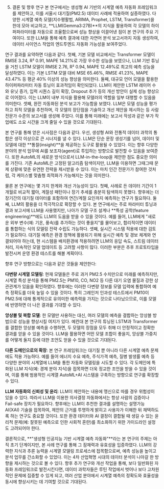 5. 결론 및 향후 연구
본 연구에서는 생성형 AI 기반의 시계열 예측 자동화 프레임워크를 제안하고, 이를 서울시 대기질(PM2.5) 데이터 사례에 적용하여 실증하였다. 다양한 시계열 예측 모델(지수평활법, ARIMA, Prophet, LSTM, Transformer)을 한데 모아 비교하고, **LLM(Gemma3:27B)**의 지식을 활용하여 각 모델의 하이퍼파라미터를 자동으로 조율함으로써 성능 향상을 이끌어낸 점이 본 연구의 주요 기여이다. 또한 LLM을 통해 예측 결과에 대한 자연어 분석 보고서까지 자동 생성하여, 데이터 사이언스 작업의 엔드투엔드 자동화 가능성을 보여주었다.

연구 결과를 요약하면 다음과 같다. 첫째, 기본 모델 비교에서는 Transformer 모델이 RMSE 3.24, R² 0.91, MAPE 14.21%로 가장 우수한 성능을 보였으나, LLM 기반 튜닝을 거친 LSTM 모델이 RMSE 2.76, R² 0.94, MAPE 12.49%로 최고의 예측 성능을 달성하였다. 이는 기본 LSTM 모델 대비 MSE 65.46%, RMSE 41.23%, MAPE 43.47% 등 평균 40% 이상의 성능 향상을 의미한다. 둘째, 대규모 언어 모델을 활용한 하이퍼파라미터 자동 튜닝이 효과적임이 확인되었다. LLM이 제안한 LSTM 레이어 수와 유닛 증가, 입력 시퀀스 길이 확장, Dropout 추가 등의 개선 방안이 실제 성능 향상으로 이어졌다. 이는 LLM이 내부 지식을 활용해 모델러의 역할을 일부 대행할 수 있음을 의미한다. 셋째, 완전 자동화된 분석 보고가 가능함을 보였다. LLM은 모델 성능을 평가하고 최적 모델을 추천하며, 각 모델의 장단점을 기술하고 개선 제안을 제시하는 등 사람 전문가 수준의 보고서를 생성해 주었다. 이를 통해 미래에는 보고서 작성과 같은 부가 작업에도 소요 시간을 크게 줄일 수 있을 것으로 기대된다.

본 연구를 통해 얻은 시사점은 다음과 같다. 우선, 생성형 AI와 전통적 데이터 과학의 통합은 생각 이상으로 큰 시너지를 낼 수 있다. LLM은 단순 문장 생성기를 넘어, 데이터 및 모델에 대한 **통찰(insight)**을 제공하는 도구로 활용될 수 있었다. 이는 향후 다양한 분야의 분석 업무에 AI를 보조자(agent)로 투입하는 방향으로 발전할 수 있음을 보여준다. 또한 AutoML의 새로운 방식으로서 LLM-in-the-loop을 제안한 점도 중요한 의미를 가진다. 기존 AutoML은 고정된 알고리즘 탐색이지만, LLM을 이용하면 그때그때 문제 상황에 맞춘 유연한 전략을 제시받을 수 있다. 이는 마치 인간 전문가가 참여한 것처럼, 각 케이스별 맞춤형 최적화가 가능해지는 것을 의미한다.

물론 본 연구에는 몇 가지 한계와 개선 가능성이 있다. 첫째, 사례로 든 데이터 기간이 1개월로 비교적 짧아, 계절성 패턴이나 장기 추세를 충분히 탐색하지 못했다. 향후에는 더 장기간의 대기질 데이터를 포함하여 연간/계절 요인까지 예측하는 연구가 필요하다. 둘째, LLM의 활용을 더 적극적으로 확장할 수 있다. 본 연구에서는 주로 파라미터 튜닝과 결과 보고서에 LLM을 사용했지만, 나아가 모델 구조 설계나 **특성 공학(feature engineering)**에도 LLM의 도움을 받을 수 있을 것이다. 예를 들어, LLM에게 "새로운 외부 변수(예: 기온, 풍속)를 추가하는 것이 좋을지"를 물어보고, 합리적이면 데이터를 통합하는 식의 모델링 전략 수립도 가능하다. 셋째, 실시간 시스템 적용에 대한 검토가 필요하다. 대기질 예측은 환경 정책에 활용되기 위해 실시간 예측 및 경보 체계와 연결되어야 하는데, 현 시스템을 배치환경에 적용하려면 LLM의 응답 속도, 스트림 데이터 처리, 지속적인 모델 업데이트 등 고려할 사항이 많다. 이러한 부분은 추후 프로토타입을 발전시켜 운영 환경 테스트를 해볼 계획이다.

향후 연구 방향으로는 다음과 같은 것들을 제안한다:

**다변량 시계열 모델링**: 현재 모델들은 주로 과거 PM2.5 수치만으로 미래를 예측하지만, 시계열 특성 분석을 통해 PM2.5는 PM10, CO, NO2 등 다른 대기 오염 물질과 강한 상관관계가 있음을 확인하였다. 향후에는 이러한 다변량 정보를 모델 입력에 통합하여 예측 정확도를 더욱 높일 수 있을 것이다. 특히 그레인저 인과성 테스트에서 PM10이 PM2.5에 대해 통계적으로 유의미한 예측력을 가지는 것으로 나타났으므로, 이를 모델에 반영하면 더 나은 결과를 기대할 수 있다.

**앙상블 및 복합 모델**: 한 모델만 사용하는 대신, 여러 모델의 예측을 결합하는 앙상블 방법으로 성능을 향상시킬 여지가 있다. 예컨대 본 연구의 튜닝된 LSTM과 Transformer를 결합한 앙상블 예측을 수행하면, 두 모델의 장점을 모두 취해 더 안정적이고 정확한 결과를 얻을 수 있을 것이다. LLM을 활용하면 어떤 모델 조합이 좋을지, 앙상블 가중치를 어떻게 둘지 등에 대한 조언도 얻을 수 있을 것으로 기대된다.

**다른 도메인으로의 확장**: 본 연구 프레임워크는 대기질 뿐 아니라 다른 시계열 예측 문제에도 적용 가능하다. 예를 들어 에너지 수요 예측, 주식가격 예측, 질병 발생률 예측 등 다양한 분야의 시계열에 LLM을 통한 자동화 모델링을 시도할 수 있다. 각 도메인에 특화된 LLM 지식(예: 경제 분야 지식)을 접목하면 더욱 정교한 조언을 받을 수 있을 것이며, 이를 통해 범용적인 시계열 AutoML+AI 시스템을 구축하는 방향으로 연구를 확장할 수 있다.

**LLM 자동화의 신뢰성 및 윤리**: LLM이 제안하는 내용에 맹신으로 따를 경우 위험성이 있을 수 있다. 따라서 LLM을 이용한 의사결정 자동화에서는 항상 사람의 검증이나 Fail-safe 장치가 필요하다. 향후에는 LLM이 추천한 결과를 설명하는 설명가능 AI(XAI) 기술을 접목하여, 제안의 근거를 투명하게 밝히고 사용자가 이해한 뒤 채택하도록 하는 연구도 중요할 것이다. 또한 환경 데이터와 AI 결정이 결합될 때 생길 수 있는 윤리적 문제(예: 잘못된 예측으로 인한 사회적 혼란)를 최소화하기 위한 가이드라인 설정도 고려되어야 한다.

결론적으로, **"생성형 인공지능 기반 시계열 예측 자동화"**라는 본 연구의 주제는 아직 초기 단계이지만, 본 사례 연구를 통해 그 잠재력과 유효성을 입증하였다. LLM의 강력한 지식과 추론 능력을 시계열 모델링 프로세스에 접목함으로써, 예측 성능을 높이고 분석 업무를 간소화할 수 있었다. 이는 4차 산업혁명 시대의 데이터 분석이 나아갈 한 방향을 제시하는 것으로 볼 수 있다. 향후 추가 연구와 개선 작업을 통해, 보다 일반화된 자동화 프레임워크로 발전시킨다면, 데이터 과학자들은 루틴 작업에서 벗어나 보다 고차원적인 문제에 집중할 수 있게 되고, 여러 산업 분야에서 시계열 예측의 정확도와 효율성을 동시에 향상시키는 데 기여할 것으로 기대된다.

